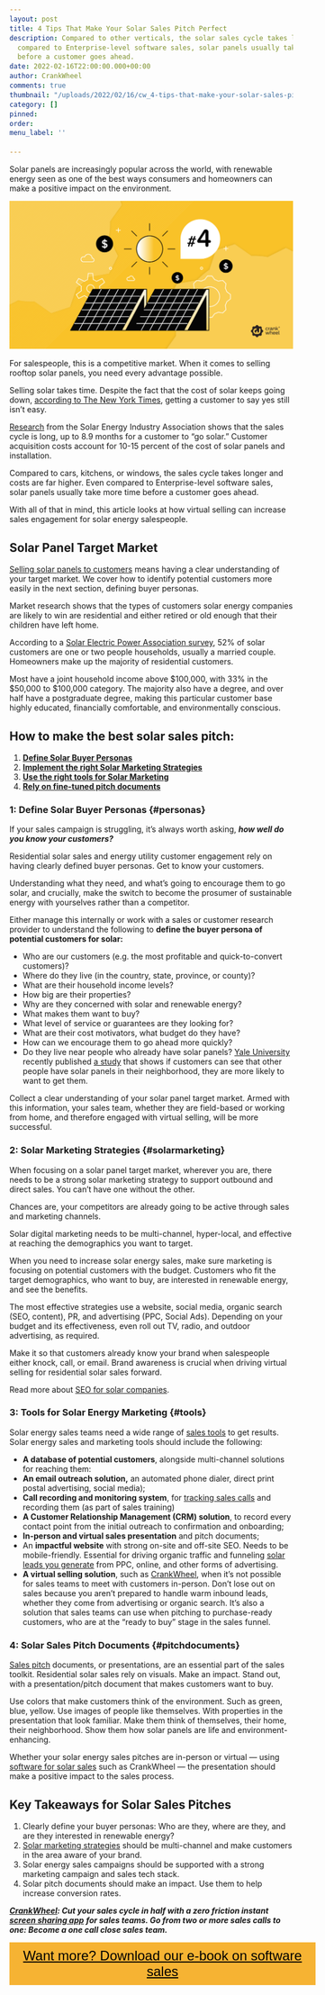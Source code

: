 ```yaml
---
layout: post
title: 4 Tips That Make Your Solar Sales Pitch Perfect
description: Compared to other verticals, the solar sales cycle takes longer. Even
  compared to Enterprise-level software sales, solar panels usually take more time
  before a customer goes ahead.
date: 2022-02-16T22:00:00.000+00:00
author: CrankWheel
comments: true
thumbnail: "/uploads/2022/02/16/cw_4-tips-that-make-your-solar-sales-pitch-perfect.png"
category: []
pinned: 
order: 
menu_label: ''

---
```

Solar panels are increasingly popular across the world, with renewable energy seen as one of the best ways consumers and homeowners can make a positive impact on the environment.

![solar panel sales renewables customer engagment utilities](/uploads/2022/02/16/cw_4-tips-that-make-your-solar-sales-pitch-perfect.png)

For salespeople, this is a competitive market. When it comes to selling rooftop solar panels, you need every advantage possible.

Selling solar takes time. Despite the fact that the cost of solar keeps going down, [according to The New York Times](https://www.renewableenergyworld.com/solar/getting-homeowners-to-the-yes-8-expert-tips-to-speed-up-the-solar-sales-process/#gref), getting a customer to say yes still isn’t easy.

[Research](https://www.renewableenergyworld.com/solar/getting-homeowners-to-the-yes-8-expert-tips-to-speed-up-the-solar-sales-process/#gref) from the Solar Energy Industry Association shows that the sales cycle is long, up to 8.9 months for a customer to “go solar.” Customer acquisition costs account for 10-15 percent of the cost of solar panels and installation.

Compared to cars, kitchens, or windows, the sales cycle takes longer and costs are far higher. Even compared to Enterprise-level software sales, solar panels usually take more time before a customer goes ahead.

With all of that in mind, this article looks at how virtual selling can increase sales engagement for solar energy salespeople.

## Solar Panel Target Market

[Selling solar panels to customers](https://crankwheel.com/industries/screen-sharing-for-solar-agents/) means having a clear understanding of your target market. We cover how to identify potential customers more easily in the next section, defining buyer personas.

Market research shows that the types of customers solar energy companies are likely to win are residential and either retired or old enough that their children have left home.

According to a [Solar Electric Power Association survey](http://brightstarsolar.net/who-buys-solar-panels-and-why/), 52% of solar customers are one or two people households, usually a married couple. Homeowners make up the majority of residential customers.

Most have a joint household income above $100,000, with 33% in the $50,000 to $100,000 category. The majority also have a degree, and over half have a postgraduate degree, making this particular customer base highly educated, financially comfortable, and environmentally conscious.

## How to make the best solar sales pitch:

1. [**Define Solar Buyer Personas**](#personas)
2. [**Implement the right Solar Marketing Strategies**](#solarmarketing)
3. [**Use the right tools for Solar Marketing**](#tools)
4. [**Rely on fine-tuned pitch documents**](#pitchdocuments)

### 1: Define Solar Buyer Personas {#personas}

If your sales campaign is struggling, it’s always worth asking, **_how well do you know your customers?_**

Residential solar sales and energy utility customer engagement rely on having clearly defined buyer personas. Get to know your customers.

Understanding what they need, and what’s going to encourage them to go solar, and crucially, make the switch to become the prosumer of sustainable energy with yourselves rather than a competitor.

Either manage this internally or work with a sales or customer research provider to understand the following to **define the buyer persona of potential customers for solar:**

* Who are our customers (e.g. the most profitable and quick-to-convert customers)?
* Where do they live (in the country, state, province, or county)?
* What are their household income levels?
* How big are their properties?
* Why are they concerned with solar and renewable energy?
* What makes them want to buy?
* What level of service or guarantees are they looking for?
* What are their cost motivators, what budget do they have?
* How can we encourage them to go ahead more quickly?
* Do they live near people who already have solar panels? [Yale University](https://www.studocu.com/en-us/institution/yale-university/678) recently published [a study](http://joeg.oxfordjournals.org/content/early/2014/10/07/jeg.lbu036.abstract) that shows if customers can see that other people have solar panels in their neighborhood, they are more likely to want to get them.

Collect a clear understanding of your solar panel target market. Armed with this information, your sales team, whether they are field-based or working from home, and therefore engaged with virtual selling, will be more successful.

### 2: Solar Marketing Strategies {#solarmarketing}

When focusing on a solar panel target market, wherever you are, there needs to be a strong solar marketing strategy to support outbound and direct sales. You can’t have one without the other.

Chances are, your competitors are already going to be active through sales and marketing channels.

Solar digital marketing needs to be multi-channel, hyper-local, and effective at reaching the demographics you want to target.

When you need to increase solar energy sales, make sure marketing is focusing on potential customers with the budget. Customers who fit the target demographics, who want to buy, are interested in renewable energy, and see the benefits.

The most effective strategies use a website, social media, organic search (SEO, content), PR, and advertising (PPC, Social Ads). Depending on your budget and its effectiveness, even roll out TV, radio, and outdoor advertising, as required.

Make it so that customers already know your brand when salespeople either knock, call, or email. Brand awareness is crucial when driving virtual selling for residential solar sales forward.

Read more about [SEO for solar companies](https://crankwheel.com/an-seo-guide-for-new-solar-companies-and-how-to-nail-it/).

### 3: Tools for Solar Energy Marketing {#tools}

Solar energy sales teams need a wide range of [sales tools](https://crankwheel.com/the-9-best-saas-sales-tools/) to get results. Solar energy sales and marketing tools should include the following:

* **A database of potential customers**, alongside multi-channel solutions for reaching them:
* **An email outreach solution,** an automated phone dialer, direct print postal advertising, social media);
* **Call recording and monitoring system**, for [tracking sales calls](https://phonexa.com/call-logic/call-tracking-software/) and recording them (as part of sales training)
* **A Customer Relationship Management (CRM) solution**, to record every contact point from the initial outreach to confirmation and onboarding;
* **In-person and virtual sales presentation** and pitch documents;
* An **impactful website** with strong on-site and off-site SEO. Needs to be mobile-friendly. Essential for driving organic traffic and funneling [solar leads you generate](https://crankwheel.com/how-to-generate-leads-for-solar-sales/) from PPC, online, and other forms of advertising.
* **A virtual selling solution**, such as [CrankWheel](https://crankwheel.com/), when it’s not possible for sales teams to meet with customers in-person. Don’t lose out on sales because you aren’t prepared to handle warm inbound leads, whether they come from advertising or organic search. It’s also a solution that sales teams can use when pitching to purchase-ready customers, who are at the “ready to buy” stage in the sales funnel.

### 4: Solar Sales Pitch Documents {#pitchdocuments}

[Sales pitch](https://crankwheel.com/what-should-the-perfect-sales-pitch-include/) documents, or presentations, are an essential part of the sales toolkit. Residential solar sales rely on visuals. Make an impact. Stand out, with a presentation/pitch document that makes customers want to buy.

Use colors that make customers think of the environment. Such as green, blue, yellow. Use images of people like themselves. With properties in the presentation that look familiar. Make them think of themselves, their home, their neighborhood. Show them how solar panels are life and environment-enhancing.

Whether your solar energy sales pitches are in-person or virtual — using [software for solar sales](https://crankwheel.com/industries/screen-sharing-for-solar-agents/) such as CrankWheel — the presentation should make a positive impact to the sales process.

## Key Takeaways for Solar Sales Pitches

1. Clearly define your buyer personas: Who are they, where are they, and are they interested in renewable energy?
2. [Solar marketing strategies](https://crankwheel.com/10-proven-digital-marketing-strategies-for-solar-sales-agents/) should be multi-channel and make customers in the area aware of your brand.
3. Solar energy sales campaigns should be supported with a strong marketing campaign and sales tech stack.
4. Solar pitch documents should make an impact. Use them to help increase conversion rates.

[**_CrankWheel_**](https://crankwheel.com/)**_: Cut your sales cycle in half with a zero friction instant_** [**_screen sharing app_**](https://crankwheel.com/screen-sharing/) **_for sales teams. Go from two or more sales calls to one: Become a one call close sales team._**

<style> .btn-signup { padding-top: 11px !important; border-radius: 0px !important; background-color: #f6b333; text-align: center; padding: 10px 20px !important; border: 0px !important; width: 100%; margin-bottom: 20px; } .btn-signup a { color: black !important; font-family: 'Titillium Web', sans-serif; font-size: 24px !important; font-weight: normal !important; } </style>

<div class="btn-signup"><a style="cursor: pointer;" href="/sign-up-to-download">Want more? Download our e-book on software sales</a></div>